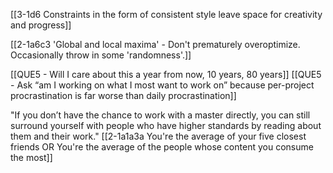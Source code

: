 [[3-1d6 Constraints in the form of consistent style leave space for creativity and progress]]

[[2-1a6c3 'Global and local maxima' - Don't prematurely overoptimize. Occasionally throw in some 'randomness'.]]

[[QUE5 - Will I care about this a year from now, 10 years, 80 years]]
[[QUE5 - Ask “am I working on what I most want to work on” because per-project procrastination is far worse than daily procrastination]]

"If you don’t have the chance to work with a master directly, you can still surround yourself with people who have higher standards by reading about them and their work."
[[2-1a1a3a You're the average of your five closest friends OR You're the average of the people whose content you consume the most]]